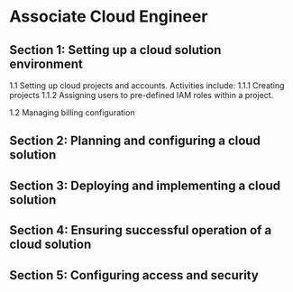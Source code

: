 # Associate Cloud Engineer

## Section 1: Setting up a cloud solution environment
1.1 Setting up cloud projects and accounts. Activities include:
	1.1.1 Creating projects
	1.1.2 Assigning users to pre-defined IAM roles within a project.

1.2 Managing billing configuration

## Section 2: Planning and configuring a cloud solution

## Section 3: Deploying and implementing a cloud solution

## Section 4: Ensuring successful operation of a cloud solution

## Section 5: Configuring access and security
